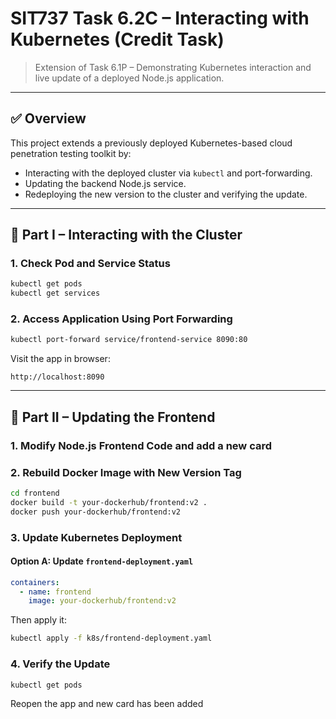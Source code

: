 # SIT737 Task 6.2C – Interacting with Kubernetes (Credit Task)

> Extension of Task 6.1P – Demonstrating Kubernetes interaction and live update of a deployed Node.js application.

---

## ✅ Overview
This project extends a previously deployed Kubernetes-based cloud penetration testing toolkit by:
- Interacting with the deployed cluster via `kubectl` and port-forwarding.
- Updating the backend Node.js service.
- Redeploying the new version to the cluster and verifying the update.

---

## 🔧 Part I – Interacting with the Cluster

### 1. Check Pod and Service Status
```bash
kubectl get pods
kubectl get services
```

### 2. Access Application Using Port Forwarding
```bash
kubectl port-forward service/frontend-service 8090:80
```
Visit the app in browser:
```
http://localhost:8090
```

---

## 🔁 Part II – Updating the Frontend

### 1. Modify Node.js Frontend Code and add a new card

### 2. Rebuild Docker Image with New Version Tag
```bash
cd frontend
docker build -t your-dockerhub/frontend:v2 .
docker push your-dockerhub/frontend:v2
```

### 3. Update Kubernetes Deployment
#### Option A: Update `frontend-deployment.yaml`
```yaml
containers:
  - name: frontend
    image: your-dockerhub/frontend:v2
```
Then apply it:
```bash
kubectl apply -f k8s/frontend-deployment.yaml
```

### 4. Verify the Update
```bash
kubectl get pods
```
Reopen the app and new card has been added


